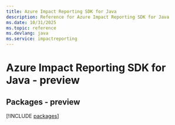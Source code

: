 ```yaml
---
title: Azure Impact Reporting SDK for Java
description: Reference for Azure Impact Reporting SDK for Java
ms.date: 10/31/2025
ms.topic: reference
ms.devlang: java
ms.service: impactreporting
---
```

# Azure Impact Reporting SDK for Java - preview
## Packages - preview
[!INCLUDE [packages](impact-reporting-index.md)]